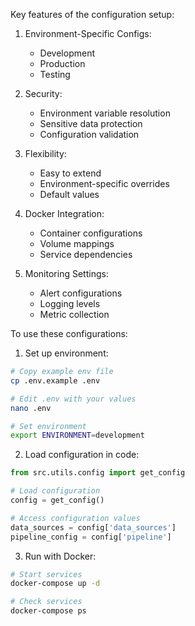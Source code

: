 Key features of the configuration setup:

1. Environment-Specific Configs:
   - Development
   - Production
   - Testing

2. Security:
   - Environment variable resolution
   - Sensitive data protection
   - Configuration validation

3. Flexibility:
   - Easy to extend
   - Environment-specific overrides
   - Default values

4. Docker Integration:
   - Container configurations
   - Volume mappings
   - Service dependencies

5. Monitoring Settings:
   - Alert configurations
   - Logging levels
   - Metric collection

To use these configurations:

1. Set up environment:
```bash
# Copy example env file
cp .env.example .env

# Edit .env with your values
nano .env

# Set environment
export ENVIRONMENT=development
```

2. Load configuration in code:
```python
from src.utils.config import get_config

# Load configuration
config = get_config()

# Access configuration values
data_sources = config['data_sources']
pipeline_config = config['pipeline']
```

3. Run with Docker:
```bash
# Start services
docker-compose up -d

# Check services
docker-compose ps
```
